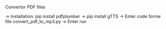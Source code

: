 Convertor PDF files

-> Installation:    pip install pdfplumber
->                  pip install gTTS
-> Enter code forme file convert_pdf_to_mp3.py
-> Enter run
